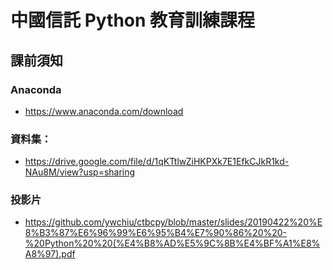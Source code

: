 # 中國信託 Python 教育訓練課程

## 課前須知
### Anaconda
- https://www.anaconda.com/download

### 資料集：
- https://drive.google.com/file/d/1qKTtlwZiHKPXk7E1EfkCJkR1kd-NAu8M/view?usp=sharing

### 投影片
- https://github.com/ywchiu/ctbcpy/blob/master/slides/20190422%20%E8%B3%87%E6%96%99%E6%95%B4%E7%90%86%20%20-%20Python%20%20(%E4%B8%AD%E5%9C%8B%E4%BF%A1%E8%A8%97).pdf 
